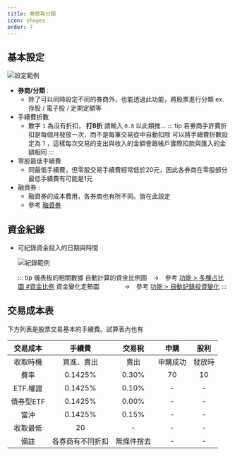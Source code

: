 ```yaml
---
title: 券商與分類
icon: shapes
order: 7
---
```


## 基本設定

![設定範例](/images/台股訂閱版/券商與分類_設定.jpg)

- **券商/分類** :
    - 除了可以同時設定不同的券商外，也能透過此功能，將股票進行分類 ex.存股 / 電子股 / 定期定額等
- 手續費折數
    - 數字 `1` 為沒有折扣， **打8折** 請輸入 `0.8` 以此類推…
    ::: tip 若券商手許費折扣是每個月發放一次，而不是每筆交易從中自動扣除
    可以將手續費折數設定為 1 ，這樣每次交易的支出與收入的金額會跟帳戶實際扣款與匯入的金額相同
    :::
- 零股最低手續費
    - 同最低手續費，但零股交易手續費經常低於20元，因此各券商在零股部分最低手續費有可能是1元
- <i class="fa-solid fa-star"></i>融資券 :
    - 融資券的成本費用，各券商也有所不同。皆在此設定
    - 參考 [融資券](融資券.md)

## 資金紀錄

- 可紀錄資金投入的日期與時間

    ![紀錄範例](/images/台股訂閱版/券商與分類_資金紀錄.jpg)
    
    ::: tip 儀表板的相關數據
    自動計算的資金比例圖　→　參考 [功能 > 多種占比圖 #資金比例](../feature/多種占比圖.md#資金比例)
    資金變化走勢圖　　　　→　參考 [功能 > 自動記錄投資變化](../feature/自動記錄投資變化.md)
    :::

## 交易成本表

下方列表是股票交易基本的手續費。試算表內也有

|  交易成本  |   手續費    |  交易稅  |  申購  | 股利  |
|:------:|:--------:|:-----:|:----:|:---:|
|  收取時機  |  買進、賣出   |  賣出   | 申購成功 | 發放時 |
|   費率   | 0.1425%  | 0.30% |  70  | 10  |
| ETF.權證 | 0.1425%  | 0.10% |  -   |  -  |
| 債券型ETF | 0.1425%  | 0.00% |  -   |  -  |
|  當沖　　  | 0.1425%  | 0.15% |  -   |  -  |
|  收取最低  |    20    |   -   |  -   |  -  |
|  備註　　  | 各券商有不同折扣 | 無條件捨去 |  -   |  -  |